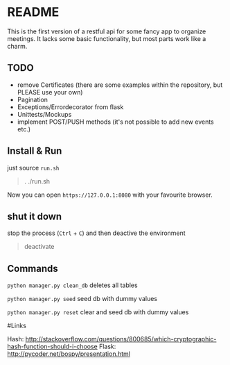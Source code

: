 # README
This is the first version of a restful api for some fancy app to organize meetings. It lacks some basic functionality, but most parts work like a charm.

## TODO
 + remove Certificates (there are some examples within the repository, but PLEASE use your own)
 + Pagination
 + Exceptions/Errordecorator from flask
 + Unittests/Mockups
 + implement POST/PUSH methods (it's not possible to add new events etc.)

## Install & Run

just source `run.sh`

> . ./run.sh

Now you can open `https://127.0.0.1:8080` with your favourite browser.

## shut it down

stop the process (`Ctrl` + `C`) and then deactive the environment

> deactivate

## Commands

`python manager.py clean_db` deletes all tables

`python manager.py seed` seed db with dummy values

`python manager.py reset` clear and seed db with dummy values
 
#Links

Hash: http://stackoverflow.com/questions/800685/which-cryptographic-hash-function-should-i-choose
Flask: http://pycoder.net/bospy/presentation.html
